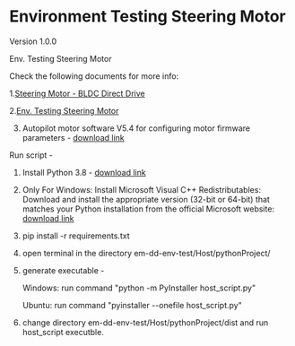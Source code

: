 # Environment Testing Steering Motor

Version 1.0.0

Env. Testing Steering Motor

Check the following documents for more info:

1.[Steering Motor - BLDC Direct Drive](https://bw-robotics.atlassian.net/wiki/spaces/RH/pages/379224384/Steering+Motor+-+BLDC+Direct+Drive)

2.[Env. Testing Steering Motor](https://bw-robotics.atlassian.net/wiki/spaces/RH/pages/436994564/Env.+Testing+Steering+Motor)

3. Autopilot motor software V5.4 for configuring motor firmware parameters - [download link](https://www.dcmotorkeya.com/download.html)
   
Run script -
1) Install Python 3.8 - [download link](https://www.microsoft.com/store/productId/9MSSZTT1N39L?ocid=pdpshare)
1) Only For Windows: Install Microsoft Visual C++ Redistributables: Download and install the appropriate version (32-bit or 64-bit) that matches your Python installation from the official Microsoft website: [download link](https://www.dcmotorkeya.com/download.html]https://learn.microsoft.com/en-us/cpp/windows/latest-supported-vc-redist?view=msvc-170)
1) pip install -r requirements.txt
2) open terminal in the directory em-dd-env-test/Host/pythonProject/
3) generate executable -
   
   Windows:
   run command "python -m PyInstaller host_script.py"
   
   Ubuntu:
   run command "pyinstaller --onefile host_script.py"
5) change directory em-dd-env-test/Host/pythonProject/dist and run host_script executble.
